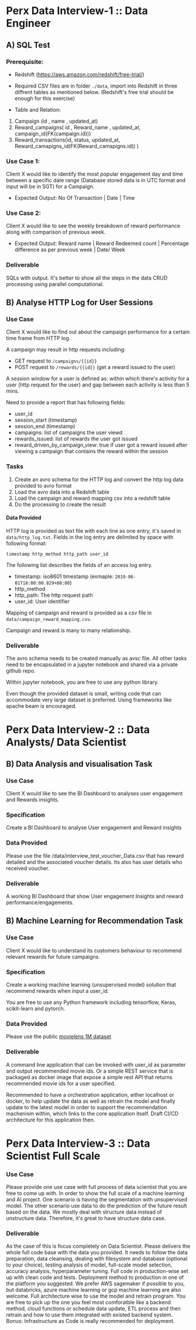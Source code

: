 # Perx Data Interview-1 :: Data Engineer

## A) SQL Test

### Prerequisite:

* Redshift (https://aws.amazon.com/redshift/free-trial/)
* Required CSV files are in folder `./data`, import into Redshift in three diffrent tables as mentioned below. (Redshift's free trial should be enough for this exercise)

* Table and Relation:
 1.  Campaign (id , name , updated_at)
 2.  Reward_campaigns( id , Reward_name , updated_at, campaign_id(FK(campaign.id)))
 3.  Reward_transactions(id, status, updated_at, Reward_camapigns_id(FK(Reward_camapigns.id)) )

### Use Case 1:

Client X would like to identify the most popular engagement day and time between a specific date range (Database stored data is in UTC format and input will be in SGT) for a Campaign.
 
   * Expected Output:
           No Of Transaction | Date | Time 

### Use Case 2:
         
Client X would like to see the weekly breakdown of reward performance along with comparison of previous week.

   * Expected Output:
          Reward name | Reward Redeemed count | Percentage difference as per previous week | Date/ Week 

### Deliverable

SQLs with output.
It's better to show all the steps in the data CRUD processing using parallel computational.

## B) Analyse HTTP Log for User Sessions

### Use Case

Client X would like to find out about the campaign performance for a certain time frame from HTTP log.

A campaign may result in http requests including:

* GET request to `/campaigns/{{id}}`
* POST request to `/rewards/{{id}}` (get a reward issued to the user)

A session window for a user is defined as: within which there's activity for a user (http request for the user) and gap between each activity is less than 5 mins.

Need to provide a report that has following fields:

* user_id
* session_start (timestamp)
* session_end (timestamp)
* campaigns: list of campaigns the user viewd
* rewards_issued: list of rewards the user got issued
* reward_driven_by_campaign_view: true if user got a reward issued after viewing a campaign that contains the reward within the session

### Tasks

1. Create an avro schema for the HTTP log and convert the http log data provided to avro format
2. Load the avro data into a Redshift table
3. Load the campaign and reward mapping csv into a redshift table
4. Do the processing to create the result

#### Data Provided

HTTP log is provided as text file with each line as one entry, it's saved in `data/http_log.txt`. Fields in the log entry are delimited by space with following format:

```
timestamp http_method http_path user_id
```

The following list describes the fields of an access log entry.

* timestamp: iso8601 timestamp (exmaple: `2019-06-01T18:00:00.829+08:00`)
* http_method
* http_path: The http request path
* user_id: User identifier

Mapping of campaign and reward is provided as a csv file in `data/campaign_reward_mapping.csv`.

Campaign and reward is many to many relationship.

### Deliverable

The avro schema needs to be created manually as avsc file. All other tasks need to be encapsulated in a jupyter notebook and shared via a private github repo.

Within jupyter notebook, you are free to use any python library.

Even though the provided dataset is small, writing code that can accommodate very large dataset is preferred. Using frameworks like apache beam is encouraged.


# Perx Data Interview-2 :: Data Analysts/ Data Scientist 

## B) Data Analysis and visualisation Task

### Use Case

Client X would like to see the BI Dashboard to analyses user engagement and Rewards insights.

### Specification

 Create a BI Dashboard to analyse User engagement and Reward insights 

### Data Provided

Please use the file /data/interview_test_voucher_Data.csv that has reward detailed and the associated voucher details. Its also has user details who received voucher.

### Deliverable

A working BI Dashboard that show User engagement Insights and reward performance/engagements.

## B) Machine Learning for Recommendation Task

### Use Case

Client X would like to understand its customers behaviour to recommend relevant rewards for future campaigns.

### Specification

Create a working machine learning (unsupervised model) solution that recommend rewards when input a user_id.

You are free to use any Python framework including tensorflow, Keras, scikit-learn and pytorch.

### Data Provided

Please use the public [movielens 1M dataset](https://grouplens.org/datasets/movielens/1m)

### Deliverable

A command line application that can be invoked with user_id as parameter and output recommended movie ids. Or a simple REST service that is packaged as docker image that expose a simple rest API that returns recommended movie ids for a user specified.

Recommended to have a orchestration application, either localhost or docker, to help update the data as well as retrain the model and finally update to the latest model in order to support the recommendation machenism within, which links to the core application itself. Draft CI/CD architecture for this application then.

# Perx Data Interview-3 :: Data Scientist Full Scale

### Use Case
Please provide one use case with full process of data scientist that you are free to come up with. In order to show the full scale of a machine learning and AI project.
One scenario is having the segmentation with unsupervised model. The other scenario use data to do the prediction of the future result based on the data. We mostly deal with structure data instead of unstructure data. Therefore, it's great to have structure data case.

### Deliverable
As the case of this is focus completely on Data Scientist. Please delivers the whole full code base with the data you provided. It needs to follow the data preparation, data cleansing, dealing with filesystem and database (optional to your choice), testing analysis of model, full-scale model selection, accuracy analysis, hyperparameter tuning. 
Full code in production-wise set up with clean code and tests.
Deployment method to production in one of the platform you suggested. We prefer AWS sagemaker if possible to you, but databricks, azure machine learning or gcp machine learning are also welcome.
Full architecture wise to use the model and retrain program. You are free to pick up the one you feel most comforatble like a backend method, cloud functions or schedule data update, ETL process and then retrain and how to use them integrated with existed backend system.
Bonus: Infrastructure as Code is really recommended for deployment.